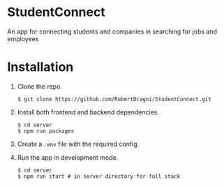 # StudentConnect

An app for connecting students and companies in searching for jobs and employees


# Installation

1. Clone the repo.

   ```
   $ git clone https://github.com/RobertDragoi/StudentConnect.git
   ```

2. Install both frontend and backend dependencies.

   ```
   $ cd server
   $ npm run packages

   ```

3. Create a `.env` file with the required config.
4. Run the app in development mode.

   ```
   $ cd server
   $ npm run start # in server directory for full stack

   ```
